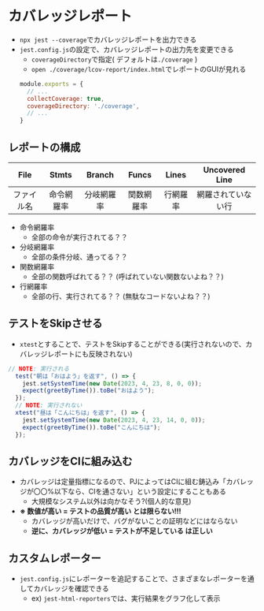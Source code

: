 # カバレッジレポート

- `npx jest --coverage`でカバレッジレポートを出力できる
- `jest.config.js`の設定で、カバレッジレポートの出力先を変更できる
  - `coverageDirectory`で指定( デフォルトは`./coverage` )
  - `open ./coverage/lcov-report/index.html`でレポートのGUIが見れる
  ```js
  module.exports = {
    // ...
    collectCoverage: true,
    coverageDirectory: './coverage',
    // ...
  }
  ```

## レポートの構成
| File | Stmts | Branch | Funcs | Lines | Uncovered Line |
| :--: | :--: | :--: | :--: | :--: | :--: |
| ファイル名 | 命令網羅率 | 分岐網羅率 | 関数網羅率 | 行網羅率 | 網羅されていない行 |

- 命令網羅率
  - 全部の命令が実行されてる？？
- 分岐網羅率
  - 全部の条件分岐、通ってる？？
- 関数網羅率
  - 全部の関数呼ばれてる？？ (呼ばれていない関数ないよね？？)
- 行網羅率
  - 全部の行、実行されてる？？ (無駄なコードないよね？？)

## テストをSkipさせる
- `xtest`とすることで、テストをSkipすることができる(実行されないので、カバレッジレポートにも反映されない)
```ts
// NOTE: 実行される
  test("朝は「おはよう」を返す", () => {
    jest.setSystemTime(new Date(2023, 4, 23, 8, 0, 0));
    expect(greetByTime()).toBe("おはよう");
  });
  // NOTE: 実行されない
  xtest("昼は「こんにちは」を返す", () => {
    jest.setSystemTime(new Date(2023, 4, 23, 14, 0, 0));
    expect(greetByTime()).toBe("こんにちは");
  });
```

## カバレッジをCIに組み込む
- カバレッジは定量指標になるので、PJによってはCIに組む鋳込み「カバレッジが〇〇%以下なら、CIを通さない」という設定にすることもある
  - 大規模なシステム以外は向かなそう?(個人的な意見)
- **※ 数値が高い = テストの品質が高い とは限らない!!!**
  - カバレッジが高いだけで、バグがないことの証明などにはならない
  - **逆に、カバレッジが低い = テストが不足している は正しい**

## カスタムレポーター
- `jest.config.js`にレポーターを追記することで、さまざまなレポーターを通してカバレッジを確認できる
  - ex) `jest-html-reporters`では、実行結果をグラフ化して表示
